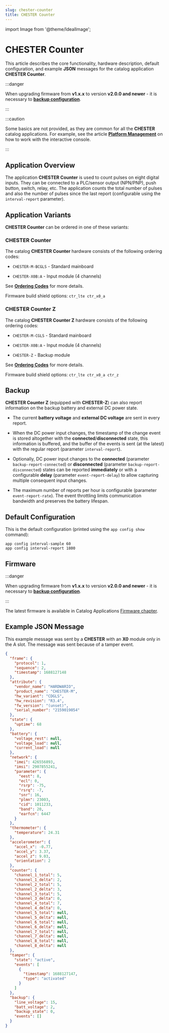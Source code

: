 ```yaml
---
slug: chester-counter
title: CHESTER Counter
---
```

import Image from '@theme/IdealImage';

# CHESTER Counter

This article describes the core functionality, hardware description, default configuration, and example **JSON** messages for the catalog application **CHESTER Counter**.

:::danger

When upgrading firmware from **v1.x.x** to version **v2.0.0 and newer** - it is necessary to [**backup configuration**](index.md#configuration-backup).

:::

:::caution

Some basics are not provided, as they are common for all the **CHESTER** catalog applications. For example, see the article [**Platform Management**](../platform-connectivity/index.md) on how to work with the interactive console.

:::

## Application Overview

The application **CHESTER Counter** is used to count pulses on eight digital inputs. They can be connected to a PLC/sensor output (NPN/PNP), push button, switch, relay, etc. The application counts the total number of pulses and also the number of pulses since the last report (configurable using the `interval-report` parameter).

## Application Variants

**CHESTER Counter** can be ordered in one of these variants:

### CHESTER Counter

The catalog **CHESTER Counter** hardware consists of the following ordering codes:

* `CHESTER-M-BCGLS` - Standard mainboard

* `CHESTER-X0B:A` - Input module (4 channels)

See [**Ordering Codes**](../ordering-codes.md) for more details.

Firmware build shield options: `ctr_lte ctr_x0_a`

### CHESTER Counter Z

The catalog **CHESTER Counter Z** hardware consists of the following ordering codes:

* `CHESTER-M-CGLS` - Standard mainboard

* `CHESTER-X0B:A` - Input module (4 channels)

* `CHESTER-Z` - Backup module

See [**Ordering Codes**](../ordering-codes.md) for more details.

Firmware build shield options: `ctr_lte ctr_x0_a ctr_z`

## Backup

**CHESTER Counter Z** (equipped with **CHESTER-Z**) can also report information on the backup battery and external DC power state.

* The current **battery voltage** and **external DC voltage** are sent in every report.

* When the DC power input changes, the timestamp of the change event is stored altogether with the **connected**/**disconnected** state, this information is buffered, and the buffer of the events is sent (at the latest) with the regular report (parameter `interval-report`).

* Optionally, DC power input changes to the **connected** (parameter `backup-report-connected`) or **disconnected** (parameter `backup-report-disconnected`) states can be reported **immediately** or with a configurable **delay** (parameter `event-report-delay`) to allow capturing multiple consequent input changes.

* The maximum number of reports per hour is configurable (parameter `event-report-rate`). The event throttling limits communication bandwidth and preserves the battery lifespan.

## Default Configuration

This is the default configuration (printed using the `app config show` command):

```
app config interval-sample 60
app config interval-report 1800
```

## Firmware

:::danger

When upgrading firmware from **v1.x.x** to version **v2.0.0 and newer** - it is necessary to [**backup configuration**](index.md#configuration-backup).

:::

The latest firmware is available in Catalog Applications [Firmware chapter](index.md#application-firmware).

## Example JSON Message

This example message was sent by a **CHESTER** with an **X0** module only in the A slot. The message was sent because of a tamper event.

```json
{
  "frame": {
    "protocol": 1,
    "sequence": 2,
    "timestamp": 1688127148
  },
  "attribute": {
    "vendor_name": "HARDWARIO",
    "product_name": "CHESTER-M",
    "hw_variant": "CDGLS",
    "hw_revision": "R3.4",
    "fw_version": "(unset)",
    "serial_number": "2159019054"
  },
  "state": {
    "uptime": 68
  },
  "battery": {
    "voltage_rest": null,
    "voltage_load": null,
    "current_load": null
  },
  "network": {
    "imei": 426556893,
    "imsi": 2907855241,
    "parameter": {
      "eest": 8,
      "ecl": 0,
      "rsrp": -75,
      "rsrq": -7,
      "snr": 16,
      "plmn": 23003,
      "cid": 1011233,
      "band": 20,
      "earfcn": 6447
    }
  },
  "thermometer": {
    "temperature": 24.31
  },
  "accelerometer": {
    "accel_x": -0.77,
    "accel_y": 3.37,
    "accel_z": 9.03,
    "orientation": 2
  },
  "counter": {
    "channel_1_total": 5,
    "channel_1_delta": 2,
    "channel_2_total": 5,
    "channel_2_delta": 3,
    "channel_3_total": 5,
    "channel_3_delta": 0,
    "channel_4_total": 7,
    "channel_4_delta": 0,
    "channel_5_total": null,
    "channel_5_delta": null,
    "channel_6_total": null,
    "channel_6_delta": null,
    "channel_7_total": null,
    "channel_7_delta": null,
    "channel_8_total": null,
    "channel_8_delta": null
  },
  "tamper": {
    "state": "active",
    "events": [
      {
        "timestamp": 1688127147,
        "type": "activated"
      }
    ]
  },
  "backup": {
    "line_voltage": 15,
    "batt_voltage": 2,
    "backup_state": 0,
    "events": []
  }
}
```
